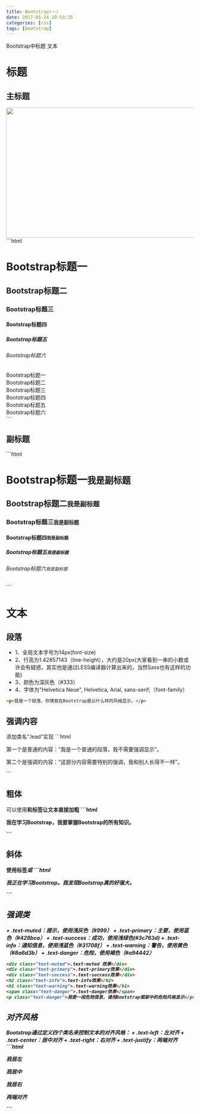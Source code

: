 ```yaml
---
title: Bootstrap(一)
date: 2017-05-24 10:53:15
categories: [css]
tags: [bootstrap]
---
```

Bootstrap中标题 文本
<!-- more -->
<h1>标题</h1>

<h2>主标题</h2>
<img src="/images/6.png" width="800" height="349" />
```html
<h1>Bootstrap标题一</h1>
<h2>Bootstrap标题二</h2>
<h3>Bootstrap标题三</h3>
<h4>Bootstrap标题四</h4>
<h5>Bootstrap标题五</h5>
<h6>Bootstrap标题六</h6>

<div class="h1">Bootstrap标题一</div>
<div class="h2">Bootstrap标题二</div>
<div class="h3">Bootstrap标题三</div>
<div class="h4">Bootstrap标题四</div>
<div class="h5">Bootstrap标题五</div>
<div class="h6">Bootstrap标题六</div>
```

<h2>副标题</h2>
```html
<h1>Bootstrap标题一<small>我是副标题</small></h1>
<h2>Bootstrap标题二<small>我是副标题</small></h2>
<h3>Bootstrap标题三<small>我是副标题</small></h3>
<h4>Bootstrap标题四<small>我是副标题</small></h4>
<h5>Bootstrap标题五<small>我是副标题</small></h5>
<h6>Bootstrap标题六<small>我是副标题</small></h6>
```
<h1>文本</h1>

<h2>段落</h2>

+ 1、全局文本字号为14px(font-size)
+ 2、行高为1.42857143（line-height），大约是20px(大家看到一串的小数或许会有疑惑，其实他是通过LESS编译器计算出来的，当然Sass也有这样的功能)
+ 3、颜色为深灰色（#333）
+ 4、字体为"Helvetica Neue", Helvetica, Arial, sans-serif;（font-family）
```html
<p>我是一个段落，你猜我在Bootstrap是以什么样的风格显示。</p>
```

<h2>强调内容</h2>
添加类名“.lead”实现
```html
<p>第一个是普通的内容：“我是一个普通的段落，我不需要强调显示”。</p>
<p class="lead">
第二个是强调的内容：“这部分内容需要特别的强调，我和别人长得不一样”。</p>
```

<h2>粗体</h2>
可以使用<b>和<strong>标签让文本直接加粗
```html
<p>我在学习<strong>Bootstrap</strong>，我要掌握<strong>Bootstrap</strong>的所有知识。</p>
```

<h2>斜体</h2>
使用标签<em>或<i>
```html
<p>我正在学习<em>Bootstrap</em>。我发现<i>Bootstrap</i>真的好强大。</p>
```

<h2>强调类</h2>
+ .text-muted：提示，使用浅灰色（#999）
+ .text-primary：主要，使用蓝色（#428bca）
+ .text-success：成功，使用浅绿色(#3c763d)
+ .text-info：通知信息，使用浅蓝色（#31708f）
+ .text-warning：警告，使用黄色（#8a6d3b）
+ .text-danger：危险，使用褐色（#a94442）

```html
<div class="text-muted">.text-muted 效果</div>
<div class="text-primary">.text-primary效果</div>
<div class="text-success">.text-success效果</div>
<h2 class="text-info">.text-info效果</h2>
<h1 class="text-warning">.text-warning效果</h1>
<span class="text-danger">.text-danger效果</span>
<p class="text-danger">我是一段危险信息，请用Bootstrap框架中的危险风格显示</p>
```

<h2>对齐风格</h2>
Bootstrap通过定义四个类名来控制文本的对齐风格：
+ .text-left：左对齐
+ .text-center：居中对齐
+ .text-right：右对齐
+ .text-justify：两端对齐
```html
<p class="text-left">我居左</p>
<p class="text-center">我居中</p>
<p class="text-right">我居右</p>
<p class="text-justify">两端对齐</p>
```


<!--<img src="/images/6.png" width="800" height="263" />-->
<!--<font color=#FF6666></font>-->
